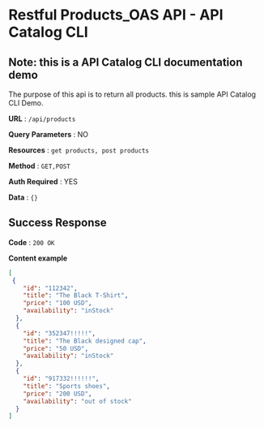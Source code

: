 # Restful Products_OAS API - API Catalog CLI

## Note: this is a API Catalog CLI documentation demo

The purpose of this api is to return all products. this is sample API Catalog CLI Demo.

**URL** : `/api/products`

**Query Parameters** : NO 

**Resources** : `get products, post products`

**Method** : `GET,POST` 

**Auth Required** : YES 

**Data** : `{}` 


## Success Response


**Code** : `200 OK`

**Content example** 

```json
[
 {
    "id": "112342",
    "title": "The Black T-Shirt",
    "price": "100 USD",
    "availability": "inStock"
  },
  {
    "id": "352347!!!!!",
    "title": "The Black designed cap",
    "price": "50 USD",
    "availability": "inStock"
  },
  {
    "id": "917332!!!!!!",
    "title": "Sports shoes",
    "price": "200 USD",
    "availability": "out of stock"
  }
]
```





